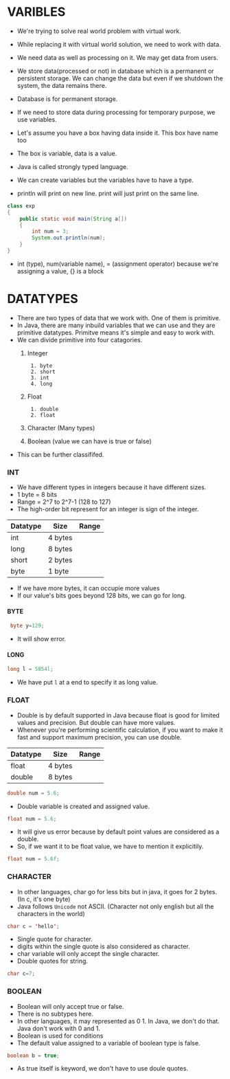 # VARIBLES

- We're trying to solve real world problem with virtual work.
- While replacing it with virtual world solution, we need to work with data.
- We need data as well as processing on it. We may get data from users.
- We store data(processed or not) in database which is a permanent or persistent storage. We can change the data but even if we shutdown the system, the data remains there.
- Database is for permanent storage.
- If we need to store data during processing for temporary purpose, we use variables.
- Let's assume you have a box having data inside it. This box have name too
- The box is variable, data is a value.
- Java is called strongly typed language.
- We can create variables but the variables have to have a type.

- println will print on new line. print will just print on the same line.

```JAVA
class exp
{
    public static void main(String a[])
    {
        int num = 3;
        System.out.println(num);
    }
}
```
- int (type), num(variable name), = (assignment operator) because we're assigning a value, {} is a block

# DATATYPES

- There are two types of data that we work with. One of them is primitive.
- In Java, there are many inbuild variables that we can use and they are primitive datatypes. Primitve means it's simple and easy to work with.
- We can divide primitive into four catagories.
    1. Integer

            1. byte
            2. short
            3. int
            4. long
    2. Float

            1. double
            2. float
    3. Character (Many types)
    4. Boolean (value we can have is true or false)
- This can be further classififed.

### INT

- We have different types in integers because it have different sizes. 
- 1 byte = 8 bits
- Range = 2^7 to 2^7-1 (128 to 127)
-  The high-order bit represent for an integer is sign of the integer.

|Datatype|Size|Range|
|--|--|--|
|int|4 bytes||
|long|8 bytes||
|short|2 bytes||
|byte|1 byte||

- If we have more bytes, it can occupie more values
- If our value's bits goes beyond 128 bits, we can go for long.

#### BYTE
```JAVA
 byte y=129;
```
- It will show error.

#### LONG
```JAVA
long l = 5854l;
```
- We have put `l` at a end to specify it as long value.

### FLOAT

- Double is by default supported in Java because float is good for limited values and precision. But double can have more values.
- Whenever you're performing scientific calculation, if you want to make it fast and support maximum precision, you can use double.

|Datatype|Size|Range|
|--|--|--|
|float|4 bytes||
|double|8 bytes||

```JAVA
double num = 5.6;
```
- Double variable is created and assigned value.

```JAVA
float num = 5.6;
```
- It will give us error because by default point values are considered as a double.
- So, if we want it to be float value, we have to mention it explicitily.
```JAVA
float num = 5.6f;
```
### CHARACTER

- In other languages, char go for less bits but in java, it goes for 2 bytes.
(In c, it's one byte)
- Java follows `Unicode` not ASCII. (Character not only english but all the characters in the world)
```JAVA
char c = 'hello';
```
- Single quote for character.
- digits within the single quote is also considered as character.
- char variable will only accept the single character.
- Double quotes for string.
```JAVA
char c=7;
```

### BOOLEAN
- Boolean will only accept true or false.
- There is no subtypes here.
- In other languages, it may represented as 0 1. In Java, we don't do that. Java don't work with 0 and 1.
- Boolean is used for conditions
- The default value assigned to a variable of boolean type is false.

```JAVA
boolean b = true;
```
- As true itself is keyword, we don't have to use doule quotes.
